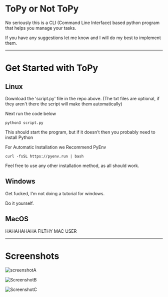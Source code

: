 # ToPy or Not ToPy
No seriously this is a CLI (Command Line Interface) based python program that helps you manage your tasks.

If you have any suggestions let me know and I will do my best to implement them.

---
# Get Started with ToPy
## Linux
Download the 'script.py' file in the repo above. (The txt files are optional, if they aren't there the script will make them automatically)

Next run the code below
```
python3 script.py
```

This should start the program, but if it doesn't then you probably need to install Python

For Automatic Installation we Recommend PyEnv
```
curl -fsSL https://pyenv.run | bash
```
Feel free to use any other installation method, as all should work.

## Windows
Get fucked, I'm not doing a tutorial for windows.

Do it yourself.

## MacOS
HAHAHAHAHA FILTHY MAC USER

---
# Screenshots
![screenshotA](https://github.com/user-attachments/assets/f239191c-31b4-4e23-8a82-c97129e126b8)

![ScreenshotB](https://github.com/user-attachments/assets/04db5c07-f9fd-46e7-8c53-3198e7942fea)

![ScreenshotC](https://github.com/user-attachments/assets/b78cabf6-6a68-4960-97ab-81e371ed8832)

